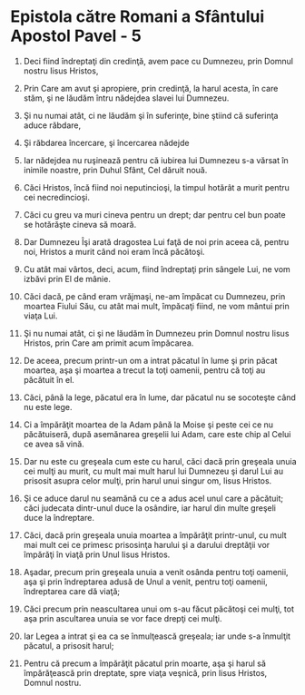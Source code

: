 # Epistola c&#259;tre Romani a Sf&#226;ntului Apostol Pavel - 5

1. Deci fiind îndreptaţi din credinţă, avem pace cu Dumnezeu, prin Domnul nostru Iisus Hristos, 

2. Prin Care am avut şi apropiere, prin credinţă, la harul acesta, în care stăm, şi ne lăudăm întru nădejdea slavei lui Dumnezeu. 

3. Şi nu numai atât, ci ne lăudăm şi în suferinţe, bine ştiind că suferinţa aduce răbdare, 

4. Şi răbdarea încercare, şi încercarea nădejde 

5. Iar nădejdea nu ruşinează pentru că iubirea lui Dumnezeu s-a vărsat în inimile noastre, prin Duhul Sfânt, Cel dăruit nouă. 

6. Căci Hristos, încă fiind noi neputincioşi, la timpul hotărât a murit pentru cei necredincioşi. 

7. Căci cu greu va muri cineva pentru un drept; dar pentru cel bun poate se hotărăşte cineva să moară. 

8. Dar Dumnezeu Îşi arată dragostea Lui faţă de noi prin aceea că, pentru noi, Hristos a murit când noi eram încă păcătoşi. 

9. Cu atât mai vârtos, deci, acum, fiind îndreptaţi prin sângele Lui, ne vom izbăvi prin El de mânie. 

10. Căci dacă, pe când eram vrăjmaşi, ne-am împăcat cu Dumnezeu, prin moartea Fiului Său, cu atât mai mult, împăcaţi fiind, ne vom mântui prin viaţa Lui. 

11. Şi nu numai atât, ci şi ne lăudăm în Dumnezeu prin Domnul nostru Iisus Hristos, prin Care am primit acum împăcarea. 

12. De aceea, precum printr-un om a intrat păcatul în lume şi prin păcat moartea, aşa şi moartea a trecut la toţi oamenii, pentru că toţi au păcătuit în el. 

13. Căci, până la lege, păcatul era în lume, dar păcatul nu se socoteşte când nu este lege. 

14. Ci a împărăţit moartea de la Adam până la Moise şi peste cei ce nu păcătuiseră, după asemănarea greşelii lui Adam, care este chip al Celui ce avea să vină. 

15. Dar nu este cu greşeala cum este cu harul, căci dacă prin greşeala unuia cei mulţi au murit, cu mult mai mult harul lui Dumnezeu şi darul Lui au prisosit asupra celor mulţi, prin harul unui singur om, Iisus Hristos. 

16. Şi ce aduce darul nu seamănă cu ce a adus acel unul care a păcătuit; căci judecata dintr-unul duce la osândire, iar harul din multe greşeli duce la îndreptare. 

17. Căci, dacă prin greşeala unuia moartea a împărăţit printr-unul, cu mult mai mult cei ce primesc prisosinţa harului şi a darului dreptăţii vor împărăţi în viaţă prin Unul Iisus Hristos. 

18. Aşadar, precum prin greşeala unuia a venit osânda pentru toţi oamenii, aşa şi prin îndreptarea adusă de Unul a venit, pentru toţi oamenii, îndreptarea care dă viaţă; 

19. Căci precum prin neascultarea unui om s-au făcut păcătoşi cei mulţi, tot aşa prin ascultarea unuia se vor face drepţi cei mulţi. 

20. Iar Legea a intrat şi ea ca se înmulţească greşeala; iar unde s-a înmulţit păcatul, a prisosit harul; 

21. Pentru că precum a împărăţit păcatul prin moarte, aşa şi harul să împărăţească prin dreptate, spre viaţa veşnică, prin Iisus Hristos, Domnul nostru. 

